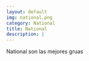 ```yaml
---
layout: default
img: national.png
category: National 
title: National
description: |
---
```

  National son las mejores gruas
